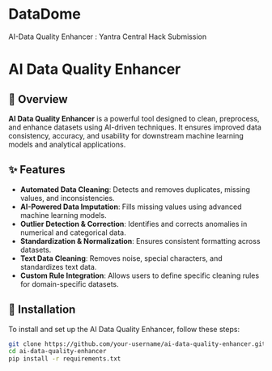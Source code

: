 # DataDome
AI-Data Quality Enhancer : Yantra Central Hack Submission

# AI Data Quality Enhancer

## 🚀 Overview  
**AI Data Quality Enhancer** is a powerful tool designed to clean, preprocess, and enhance datasets using AI-driven techniques. It ensures improved data consistency, accuracy, and usability for downstream machine learning models and analytical applications.

## ✨ Features  
- **Automated Data Cleaning**: Detects and removes duplicates, missing values, and inconsistencies.
- **AI-Powered Data Imputation**: Fills missing values using advanced machine learning models.
- **Outlier Detection & Correction**: Identifies and corrects anomalies in numerical and categorical data.
- **Standardization & Normalization**: Ensures consistent formatting across datasets.
- **Text Data Cleaning**: Removes noise, special characters, and standardizes text data.
- **Custom Rule Integration**: Allows users to define specific cleaning rules for domain-specific datasets.

## 📂 Installation  
To install and set up the AI Data Quality Enhancer, follow these steps:

```bash
git clone https://github.com/your-username/ai-data-quality-enhancer.git
cd ai-data-quality-enhancer
pip install -r requirements.txt
```
